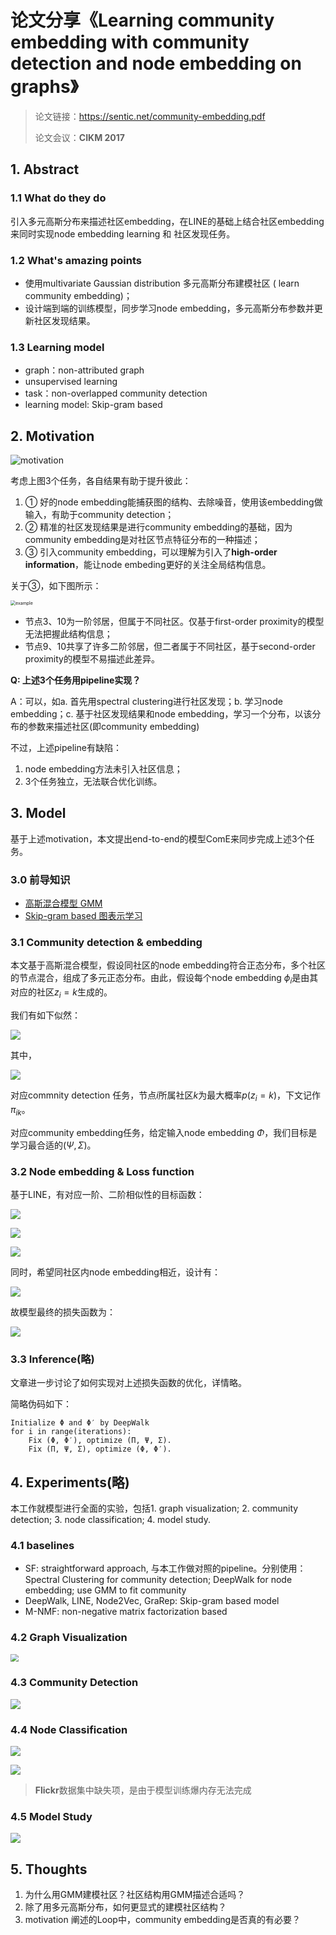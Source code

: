 # 论文分享《Learning community embedding with community detection and node embedding on graphs》

> 论文链接：https://sentic.net/community-embedding.pdf
>
> 论文会议：**CIKM 2017**

## 1. Abstract

### 1.1 What do they do

引入多元高斯分布来描述社区embedding，在LINE的基础上结合社区embedding来同时实现node embedding learning 和 社区发现任务。

### 1.2 What's amazing points

- 使用multivariate Gaussian distribution 多元高斯分布建模社区 ( learn community embedding)；
- 设计端到端的训练模型，同步学习node embedding，多元高斯分布参数并更新社区发现结果。

### 1.3 Learning model

- graph：non-attributed graph
- unsupervised learning
- task：non-overlapped community detection
- learning model: Skip-gram based



## 2. Motivation

![motivation](./assets/ComE01.png)

考虑上图3个任务，各自结果有助于提升彼此：

1. ① 好的node embedding能捕获图的结构、去除噪音，使用该embedding做输入，有助于community detection；
2. ② 精准的社区发现结果是进行community embedding的基础，因为community embedding是对社区节点特征分布的一种描述；
3. ③ 引入community embedding，可以理解为引入了**high-order information**，能让node embeding更好的关注全局结构信息。

关于③，如下图所示：

<img src="./assets/ComE02.png" alt="example" style="zoom:50%;" />

- 节点3、10为一阶邻居，但属于不同社区。仅基于first-order proximity的模型无法把握此结构信息；
- 节点9、10共享了许多二阶邻居，但二者属于不同社区，基于second-order proximity的模型不易描述此差异。

**Q: 上述3个任务用pipeline实现？**

A：可以，如a. 首先用spectral clustering进行社区发现；b. 学习node embedding；c. 基于社区发现结果和node embedding，学习一个分布，以该分布的参数来描述社区(即community embedding)

不过，上述pipeline有缺陷：

1. node embedding方法未引入社区信息；
2. 3个任务独立，无法联合优化训练。



## 3. Model

基于上述motivation，本文提出end-to-end的模型ComE来同步完成上述3个任务。

### 3.0 前导知识

- [高斯混合模型 GMM](https://zhuanlan.zhihu.com/p/30483076)
- [Skip-gram based 图表示学习](https://zhuanlan.zhihu.com/p/64991884)

### 3.1 Community detection & embedding

本文基于高斯混合模型，假设同社区的node embedding符合正态分布，多个社区的节点混合，组成了多元正态分布。由此，假设每个node embedding $\phi_{i}$是由其对应的社区$z_i=k$生成的。

我们有如下似然：

![](./assets/ComE03.png)

其中，

![](./assets/ComE04.png)

对应commnity detection 任务，节点$i$所属社区$k$为最大概率$p(z_i=k)$，下文记作$\pi_{ik}$。

对应community embedding任务，给定输入node embedding $\Phi$，我们目标是学习最合适的$(\Psi, \Sigma)$。

### 3.2 Node embedding & Loss function

基于LINE，有对应一阶、二阶相似性的目标函数：

![](./assets/ComE05.png)

![](./assets/ComE06.png)

![](./assets/ComE07.png)



同时，希望同社区内node embedding相近，设计有：

![](./assets/ComE08.png)

故模型最终的损失函数为：

![](./assets/ComE09.png)

### 3.3 Inference(略)

文章进一步讨论了如何实现对上述损失函数的优化，详情略。

简略伪码如下：

```
Initialize Φ and Φ′ by DeepWalk
for i in range(iterations):
	Fix (Φ, Φ′), optimize (Π, Ψ, Σ).
	Fix (Π, Ψ, Σ), optimize (Φ, Φ′).
```



## 4. Experiments(略)

本工作就模型进行全面的实验，包括1. graph visualization; 2. community detection; 3. node classification; 4. model study.

### 4.1 baselines

- SF: straightforward approach, 与本工作做对照的pipeline。分别使用：Spectral Clustering  for community detection; DeepWalk for node embedding; use GMM to fit community
- DeepWalk, LINE, Node2Vec, GraRep: Skip-gram based model
- M-NMF: non-negative matrix factorization based

### 4.2 Graph Visualization

<img src="./assets/ComE10.png" style="zoom:80%;" />

### 4.3 Community Detection

![](./assets/ComE11.png)

### 4.4 Node Classification

![](./assets/ComE12.png)

![](./assets/ComE13.png)

> **Flickr**数据集中缺失项，是由于模型训练爆内存无法完成

### 4.5 Model Study

![](./assets/ComE14.png)

## 5. Thoughts

1. 为什么用GMM建模社区？社区结构用GMM描述合适吗？
2. 除了用多元高斯分布，如何更显式的建模社区结构？
3. motivation 阐述的Loop中，community embedding是否真的有必要？